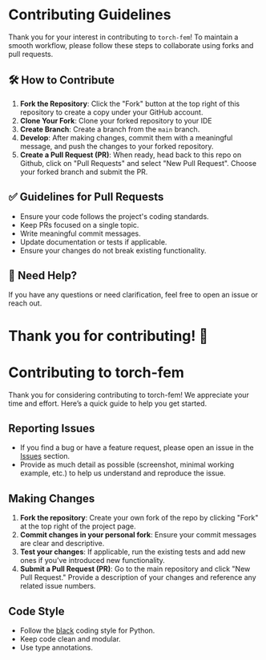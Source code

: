 # Contributing Guidelines

Thank you for your interest in contributing to `torch-fem`! To maintain a smooth workflow, please follow these steps to collaborate using forks and pull requests.

## 🛠 How to Contribute

1. **Fork the Repository**: Click the "Fork" button at the top right of this repository to create a copy under your GitHub account.
1. **Clone Your Fork**: Clone your forked repository to your IDE
1. **Create Branch**: Create a branch from the `main` branch. 
1. **Develop**: After making changes, commit them with a meaningful message, and push the changes to your forked repository.
1. **Create a Pull Request (PR)**: When ready, head back to this repo on Github, click on "Pull Requests" and select "New Pull Request". Choose your forked branch and submit the PR.

## ✅ Guidelines for Pull Requests
- Ensure your code follows the project's coding standards.
- Keep PRs focused on a single topic.
- Write meaningful commit messages.
- Update documentation or tests if applicable.
- Ensure your changes do not break existing functionality.

## 💬 Need Help?
If you have any questions or need clarification, feel free to open an issue or reach out.

Thank you for contributing! 🎉
=======
# Contributing to torch-fem

Thank you for considering contributing to torch-fem! We appreciate your time and effort. Here’s a quick guide to help you get started.

## Reporting Issues
- If you find a bug or have a feature request, please open an issue in the [Issues](https://github.com/meyer-nils/torch-fem/issues) section.
- Provide as much detail as possible (screenshot, minimal working example, etc.) to help us understand and reproduce the issue.

## Making Changes
1. **Fork the repository**: Create your own fork of the repo by clicking "Fork" at the top right of the project page.
2. **Commit changes in your personal fork**: Ensure your commit messages are clear and descriptive.
3. **Test your changes**: If applicable, run the existing tests and add new ones if you’ve introduced new functionality.
4. **Submit a Pull Request (PR)**: Go to the main repository and click "New Pull Request." Provide a description of your changes and reference any related issue numbers.

## Code Style
- Follow the [black](https://github.com/psf/black) coding style for Python.
- Keep code clean and modular.
- Use type annotations. 
